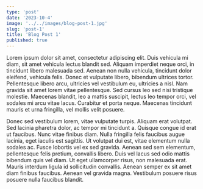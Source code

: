 ```yaml
---
type: 'post'
date: '2023-10-4'
image: '../../images/blog-post-1.jpg'
slug: 'post-1'
title: 'Blog Post 1'
published: true
---
```


Lorem ipsum dolor sit amet, consectetur adipiscing elit. Duis vehicula mi diam, sit amet vehicula lectus blandit sed. Aliquam imperdiet neque orci, in tincidunt libero malesuada sed. Aenean non nulla vehicula, tincidunt dolor eleifend, vehicula felis. Donec et vulputate libero, bibendum ultrices tortor. Pellentesque libero arcu, ultricies vel vestibulum eu, ultricies a nisl. Nam gravida sit amet lorem vitae pellentesque. Sed cursus leo sed nisi tristique molestie. Maecenas blandit, leo a mattis suscipit, lectus leo tempor orci, vel sodales mi arcu vitae lacus. Curabitur et porta neque. Maecenas tincidunt mauris et urna fringilla, vel mollis velit posuere.

Donec sed vestibulum lorem, vitae vulputate turpis. Aliquam erat volutpat. Sed lacinia pharetra dolor, ac tempor mi tincidunt a. Quisque congue id erat ut faucibus. Nunc vitae finibus diam. Nulla fringilla felis faucibus augue lacinia, eget iaculis est sagittis. Ut volutpat dui est, vitae elementum nulla sodales ac. Fusce lobortis vel ex sed gravida. Aenean sed sem elementum, pellentesque felis pretium, convallis libero. Duis vel lacus sed odio mattis bibendum quis vel diam. Ut eget ullamcorper risus, non malesuada erat. Mauris interdum ligula id sollicitudin convallis. Aenean semper ex sit amet diam finibus faucibus. Aenean vel gravida magna. Vestibulum posuere risus posuere nulla faucibus blandit.